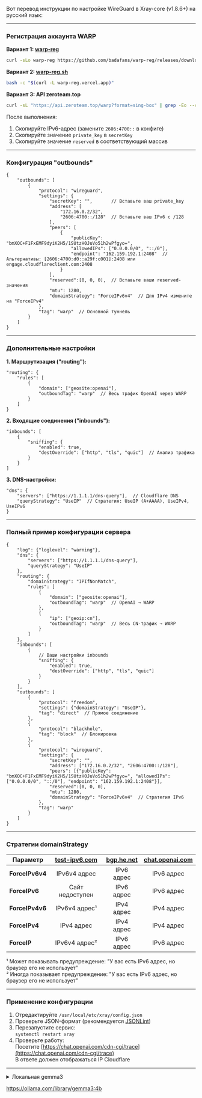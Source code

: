 Вот перевод инструкции по настройке WireGuard в Xray-core (v1.8.6+) на русский язык:

---

### Регистрация аккаунта WARP

**Вариант 1: [warp-reg](https://github.com/badafans/warp-reg)**
```bash
curl -sLo warp-reg https://github.com/badafans/warp-reg/releases/download/v1.0/main-linux-amd64 && chmod +x warp-reg && ./warp-reg && rm warp-reg
```

**Вариант 2: [warp-reg.sh](https://github.com/chise0713/warp-reg.sh)**
```bash
bash -c "$(curl -L warp-reg.vercel.app)"
```

**Вариант 3: API zeroteam.top**
```bash
curl -sL "https://api.zeroteam.top/warp?format=sing-box" | grep -Eo --color=never '"2606:4700:[0-9a-f:]+/128"|"private_key":"[0-9a-zA-Z\/+]+="|"reserved":\[[0-9]+(,[0-9]+){2}\]'
```
После выполнения:
1. Скопируйте IPv6-адрес (замените `2606:4700::` в конфиге)
2. Скопируйте значение `private_key` в `secretKey`
3. Скопируйте значение `reserved` в соответствующий массив

---

### Конфигурация "outbounds"

```jsonc
{
    "outbounds": [
        {
            "protocol": "wireguard",
            "settings": {
                "secretKey": "",       // Вставьте ваш private_key
                "address": [
                    "172.16.0.2/32",
                    "2606:4700::/128"  // Вставьте ваш IPv6 с /128
                ],
                "peers": [
                    {
                        "publicKey": "bmXOC+F1FxEMF9dyiK2H5/1SUtzH0JuVo51h2wPfgyo=",
                        "allowedIPs": ["0.0.0.0/0", "::/0"],
                        "endpoint": "162.159.192.1:2408"  // Альтернативы: [2606:4700:d0::a29f:c001]:2408 или engage.cloudflareclient.com:2408
                    }
                ],
                "reserved":[0, 0, 0],  // Вставьте ваши reserved-значения
                "mtu": 1280,
                "domainStrategy": "ForceIPv6v4"  // Для IPv4 измените на "ForceIPv4"
            },
            "tag": "warp"  // Основной туннель
        }
    ]
}
```

---

### Дополнительные настройки

**1. Маршрутизация ("routing"):**
```jsonc
"routing": {
    "rules": [
        {
            "domain": ["geosite:openai"],
            "outboundTag": "warp"  // Весь трафик OpenAI через WARP
        }
    ]
}
```

**2. Входящие соединения ("inbounds"):**
```jsonc
"inbounds": [
    {
        "sniffing": {
            "enabled": true,
            "destOverride": ["http", "tls", "quic"]  // Анализ трафика
        }
    }
]
```

**3. DNS-настройки:**
```jsonc
"dns": {
    "servers": ["https://1.1.1.1/dns-query"],  // Cloudflare DNS
    "queryStrategy": "UseIP"  // Стратегия: UseIP (A+AAAA), UseIPv4, UseIPv6
}
```

---

### Полный пример конфигурации сервера

```jsonc
{
    "log": {"loglevel": "warning"},
    "dns": {
        "servers": ["https://1.1.1.1/dns-query"],
        "queryStrategy": "UseIP"
    },
    "routing": {
        "domainStrategy": "IPIfNonMatch",
        "rules": [
            {
                "domain": ["geosite:openai"],
                "outboundTag": "warp"  // OpenAI → WARP
            },
            {
                "ip": ["geoip:cn"],
                "outboundTag": "warp"  // Весь CN-трафик → WARP
            }
        ]
    },
    "inbounds": [
        {
            // Ваши настройки inbounds
            "sniffing": {
                "enabled": true,
                "destOverride": ["http", "tls", "quic"]
            }
        }
    ],
    "outbounds": [
        {
            "protocol": "freedom",
            "settings": {"domainStrategy": "UseIP"},
            "tag": "direct"  // Прямое соединение
        },
        {
            "protocol": "blackhole",
            "tag": "block"  // Блокировка
        },
        {
            "protocol": "wireguard",
            "settings": {
                "secretKey": "",
                "address": ["172.16.0.2/32", "2606:4700::/128"],
                "peers": [{"publicKey": "bmXOC+F1FxEMF9dyiK2H5/1SUtzH0JuVo51h2wPfgyo=", "allowedIPs": ["0.0.0.0/0", "::/0"], "endpoint": "162.159.192.1:2408"}],
                "reserved":[0, 0, 0],
                "mtu": 1280,
                "domainStrategy": "ForceIPv6v4"  // Стратегия IPv6
            },
            "tag": "warp"
        }
    ]
}
```

---

### Стратегии domainStrategy

| Параметр        | [test-ipv6.com](https://test-ipv6.com/) | [bgp.he.net](https://bgp.he.net/) | [chat.openai.com](https://chat.openai.com/cdn-cgi/trace) |
|-----------------|:---------------------------------------:|:---------------------------------:|:-------------------------------------------------------:|
| **ForceIPv6v4** | IPv6v4 адрес                            | IPv6 адрес                        | IPv6 адрес                                             |
| **ForceIPv6**   | Сайт недоступен                         | IPv6 адрес                        | IPv6 адрес                                             |
| **ForceIPv4v6** | IPv6v4 адрес¹                           | IPv4 адрес                        | IPv4 адрес                                             |
| **ForceIPv4**   | IPv4 адрес                              | IPv4 адрес                        | IPv4 адрес                                             |
| **ForceIP**     | IPv6v4 адрес²                           | IPv6 адрес                        | IPv6 адрес                                             |

¹ Может показывать предупреждение: "У вас есть IPv6 адрес, но браузер его не использует"  
² Иногда показывает предупреждение: "У вас есть IPv6 адрес, но браузер его не использует"

---

### Применение конфигурации
1. Отредактируйте `/usr/local/etc/xray/config.json`
2. Проверьте JSON-формат (рекомендуется [JSONLint](https://jsonlint.com/))
3. Перезапустите сервис:  
   `systemctl restart xray`
4. Проверьте работу:  
   Посетите [https://chat.openai.com/cdn-cgi/trace](https://chat.openai.com/cdn-cgi/trace)  
   В ответе должен отображаться IP Cloudflare

---

<details><summary>Локальная gemma3</summary>
<p>

Общая цель: Этот гайд объясняет, как настроить Xray для использования VPN-сервиса Warp. Warp – это премиальный VPN-сервис, ориентированный на высокую скорость соединения.

Основные компоненты:

Warp: Сам VPN-сервис.
Xray: Прокси-сервер, который управляет соединениями и направляет трафик через Warp VPN.
warp-reg: Скрипт для регистрации вашего аккаунта Warp.
config.json: Файл конфигурации для Xray.
Шаги:

Регистрация вашего аккаунта Warp:

curl -sLo warp-reg https://github.com/badafans/warp-reg/releases/download/v1.0/main-linux-amd64 && chmod +x warp-reg && ./warp-reg && rm warp-reg:
Этот код загружает, устанавливает и затем удаляет скрипт warp-reg. Это удобный способ быстро зарегистрировать ваш аккаунт Warp. Следуйте подсказкам во время регистрации.
Альтернативная регистрация (использование warp-reg.sh)

bash -c "$(curl -L warp-reg.vercel.app)": Этот метод использует URL, предоставленный chise0713, для запуска скрипта, который регистрирует ваш аккаунт Warp. Это альтернативный способ добиться того же, что и скрипт warp-reg.
Получение данных Warp:

curl -sL "https://api.zeroteam.top/warp?format=sing-box" | grep -Eo --color=never '"2606:4700:[0-9a-f:]+/128"|"private_key":"[0-9a-zA-Z\/+]+="|"reserved":\[[0-9]+(,[0-9]+){2}\]':
Этот код использует сторонний API (api.zeroteam.top) для получения ключевой информации Warp:
IPv6 Адрес (2606:4700::): IPv6 адрес Warp VPN сервера. Вам нужно заменить этот заполнитель на фактический IPv6 адрес, предоставленный API.
private_key: Ваш приватный ключ Warp аккаунта. Вам нужно заменить этот заполнитель на фактическое значение, предоставленное API.
reserved: Список чисел, который нужно вставить в конфигурацию.
Настройка Xray (config.json)

"outbounds" Раздел: Определяет, как Xray отправляет и получает трафик.
warp-IPv4: Для Warp's IPv4 соединения.
warp-IPv6: Для Warp's IPv6 соединения.
wireguard: Использует протокол WireGuard с защищенным соединением к Warp VPN.
"inbounds" Раздел: Контролирует входящие соединения в Xray.
sniffing: Включает "обнюбывание", которое помогает Xray определять и направлять HTTP, TLS и QUIC трафик через Warp.
"routing" Раздел: Определяет, как Xray маршрутизирует трафик на основе доменных имен и IP-адресов.
geosite:openai: Маршрутизирует трафик к OpenAI сервисам через Warp.
geoip:cn: Маршрутизирует трафик в Китай через Warp (если Warp имеет серверы в Китае).
"dns" Раздел: Указывает DNS-серверы, используемые Xray.
UseIP: Заставляет Xray использовать как A, так и AAAA записи (IPv4 и IPv6) для DNS-запросов.
UseIP используется для DNS запросов.
Настройка сервера (пример):

JSON, представленный в конце, является образцом конфигурации для Warp сервера. Вам нужно скопировать и вставить его содержимое в ваш файл конфигурации Xray.
Важные заметки и устранение неполадок:

Замените заполнители: Всегда заменяйте заполнители (IPv6 адрес, приватный ключ, reserved) на фактические значения, предоставленные API.
Правильное форматирование JSON: JSON очень чувствителен к форматированию. Используйте инструмент валидации JSON, чтобы убедиться, что ваш файл config.json правильно отформатирован. Неверный JSON приведет к сбою Xray.
Перезапустите Xray: После внесения изменений в config.json, всегда перезапускайте службу Xray с помощью systemctl restart xray.
Подтверждение: После настройки все проведите. Указанная команда для проверки - chat.openai.com/cdn-cgi/trace. Если отслеживание инициировано через Warp, это подтверждает, что ваш трафик идет через VPN.
Брандмауэр: Убедитесь, что ваш брандмауэр позволяет необходимые порты для Xray и Warp VPN.
Этот исчерпывающий гайд должен позволить вам успешно настроить Warp с помощью Xray и наслаждаться безопасным и быстрым соединением в интернете. Всегда адаптируйте конфигурацию к вашим потребностям и при этом уделяйте особое внимание правильному форматированию JSON.

</p>
</details> 

https://ollama.com/library/gemma3:4b
